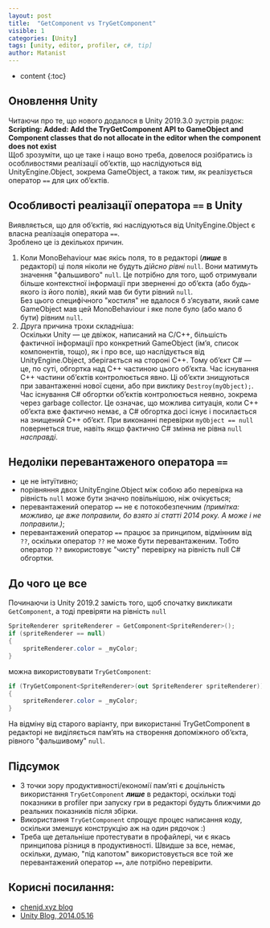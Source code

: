 ```yaml
---
layout: post
title:  "GetComponent vs TryGetComponent"
visible: 1
categories: [Unity]
tags: [unity, editor, profiler, c#, tip]
author: Matanist
---
```


* content
{:toc}

## Оновлення Unity
Читаючи про те, що нового додалося в Unity 2019.3.0 зустрів рядок:  
**Scripting: Added: Add the TryGetComponent API to GameObject and Component classes that do not allocate in the editor when the component does not exist**  
Щоб зрозуміти, що це таке і нащо воно треба, довелося розібратись із особливостями реалізації об’єктів, що наслідуються від UnityEngine.Object, зокрема GameObject, а також тим, як реалізується оператор ```==``` для цих об’єктів.





## Особливості реалізації оператора ```==``` в Unity  
Виявляється, що для об’єктів, які наслідуються від UnityEngine.Object є власна реалізація оператора ```==```.  
Зроблено це із декількох причин.
1. Коли MonoBehaviour має якісь поля, то в редакторі (***лише*** в редакторі) ці поля ніколи не будуть *дійсно рівні* ```null```. Вони матимуть значення "фальшивого" ```null```.
Це потрібно для того, щоб отримували більше контекстної інформації при зверненні до об’єкта (або будь-якого із його полів), який мав би бути рівний ```null```.  
Без цього специфічного "костиля" не вдалося б з’ясувати, який саме GameObject мав цей MonoBehaviour і яке поле було (або мало б бути) рівним ```null```.
2. Друга причина трохи складніша:  
Оскільки Unity — це двіжок, написаний на C/C++, більшість фактичної інформації про конкретний GameObject (ім’я, список компонентів, тощо), як і про все, що наслідується від UnityEngine.Object, зберігається на стороні C++.
Тому об’єкт C# — це, по суті, обгортка над C++ частиною цього об’єкта. Час існування C++ частини об’єктів контролюється явно. Ці об’єкти знищуються при завантаженні нової сцени, або при виклику ```Destroy(myObject);```.
Час існування C# обгортки об’єктів контролюється неявно, зокрема через garbage collector. Це означає, що можлива ситуація, коли C++ об’єкта вже фактично немає, а C# обгортка досі існує і посилається на знищений C++ об’єкт.
При виконанні перевірки ```myObject == null``` повернеться true, навіть якщо фактично C# змінна не рівна ```null``` *насправді*.  


## Недоліки перевантаженого оператора ```==```
* це не інтуїтивно;
* порівняння двох UnityEngine.Object між собою або перевірка на рівність ```null``` може бути значно повільнішою, ніж очікується;
* перевантажений оператор ```==``` не є потокобезпечним *(примітка: можливо, це вже поправили, бо взято зі статті 2014 року. А може і не поправили.)*;
* перевантажений оператор ```==``` працює за принципом, відмінним від ```??```, оскільки оператор ```??``` не може бути перевантаженим. Тобто оператор ```??``` використовує "чисту" перевірку на рівність null C# обгортки.

## До чого це все
Починаючи із Unity 2019.2 замість того, щоб спочатку викликати ```GetComponent```, а тоді превіряти на рівність ```null```  
```c#
SpriteRenderer spriteRenderer = GetComponent<SpriteRenderer>();
if (spriteRenderer == null)
{
    spriteRenderer.color = _myColor;
}
```
можна використовувати ```TryGetComponent```:
```c#
if (TryGetComponent<SpriteRenderer>(out SpriteRenderer spriteRenderer))
{
    spriteRenderer.color = _myColor;
}
```
На відміну від старого варіанту, при використанні TryGetComponent в редакторі не виділяється пам’ять на створення допоміжного об’єкта, рівного "фальшивому" ```null```.

## Підсумок
* З точки зору продуктивності/економії пам’яті є доцільність використання ```TryGetComponent``` ***лише*** в редакторі, оскільки тоді показники в profiler при запуску гри в редакторі будуть ближчими до реальних показників після збірки.
* Використання ```TryGetComponent``` спрощує процес написання коду, оскільки зменшує конструкцію аж на один рядочок :)
* Треба ще детальніше протестувати в профайлері, чи є якась принципова різниця в продуктивності. Швидше за все, немає, оскільки, думаю, "під капотом" використовується все той же перевантажений оператор ```==```, але потрібно перевірити.

## Корисні посилання:
* [chenjd.xyz blog](https://medium.com/chenjd-xyz/unity-tip-use-trygetcomponent-instead-of-getcomponent-to-avoid-memory-allocation-in-the-editor-fe0c3121daf6 "Стаття, з якої взяв детальнішу інформацію")  
* [Unity Blog, 2014.05.16](https://blogs.unity3d.com/2014/05/16/custom-operator-should-we-keep-it/ "Стара стаття із описом особливостей оператора \"==\" для GameObject")